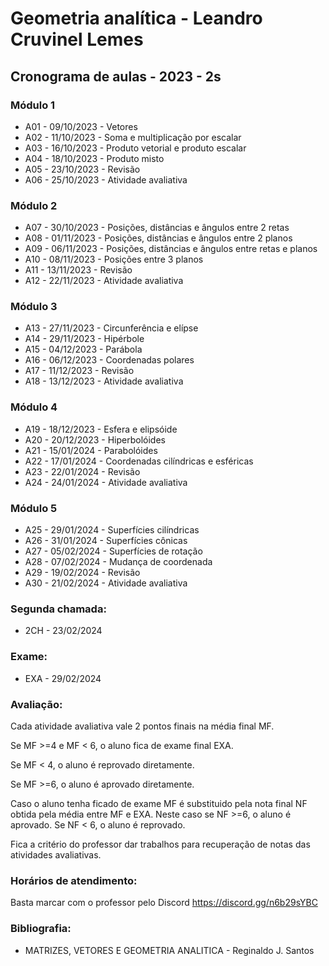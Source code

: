 # Geometria analítica - Leandro Cruvinel Lemes

## Cronograma de aulas - 2023 - 2s

### Módulo 1
- A01 - 09/10/2023 - Vetores
- A02 - 11/10/2023 - Soma e multiplicação por escalar
- A03 - 16/10/2023 - Produto vetorial e produto escalar
- A04 - 18/10/2023 - Produto misto
- A05 - 23/10/2023 - Revisão
- A06 - 25/10/2023 - Atividade avaliativa

### Módulo 2
- A07 - 30/10/2023 - Posições, distâncias e ângulos entre 2 retas
- A08 - 01/11/2023 - Posições, distâncias e ângulos entre 2 planos
- A09 - 06/11/2023 - Posições, distâncias e ângulos entre retas e planos
- A10 - 08/11/2023 - Posições entre 3 planos
- A11 - 13/11/2023 - Revisão
- A12 - 22/11/2023 - Atividade avaliativa

### Módulo 3
- A13 - 27/11/2023 - Circunferência e elípse
- A14 - 29/11/2023 - Hipérbole
- A15 - 04/12/2023 - Parábola
- A16 - 06/12/2023 - Coordenadas polares
- A17 - 11/12/2023 - Revisão
- A18 - 13/12/2023 - Atividade avaliativa

### Módulo 4
- A19 - 18/12/2023 - Esfera e elipsóide
- A20 - 20/12/2023 - Hiperbolóides
- A21 - 15/01/2024 - Parabolóides
- A22 - 17/01/2024 - Coordenadas cilíndricas e esféricas
- A23 - 22/01/2024 - Revisão
- A24 - 24/01/2024 - Atividade avaliativa

### Módulo 5
- A25 - 29/01/2024 - Superfícies cilíndricas
- A26 - 31/01/2024 - Superfícies cônicas
- A27 - 05/02/2024 - Superfícies de rotação
- A28 - 07/02/2024 - Mudança de coordenada
- A29 - 19/02/2024 - Revisão
- A30 - 21/02/2024 - Atividade avaliativa

### Segunda chamada:
- 2CH - 23/02/2024

### Exame:
- EXA - 29/02/2024

### Avaliação:
Cada atividade avaliativa vale 2 pontos finais na média final MF.

Se MF >=4 e MF < 6, o aluno fica de exame final EXA.

Se MF < 4, o aluno é reprovado diretamente.

Se MF >=6, o aluno é aprovado diretamente.

Caso o aluno tenha ficado de exame MF é substituido pela nota final NF obtida pela média entre MF e EXA. Neste caso se NF >=6, o aluno é aprovado. Se NF < 6, o aluno é reprovado.

Fica a critério do professor dar trabalhos para recuperação de notas das atividades avaliativas.

### Horários de atendimento:
Basta marcar com o professor pelo Discord https://discord.gg/n6b29sYBC

### Bibliografia:

- MATRIZES, VETORES E GEOMETRIA ANALITICA - Reginaldo J. Santos
